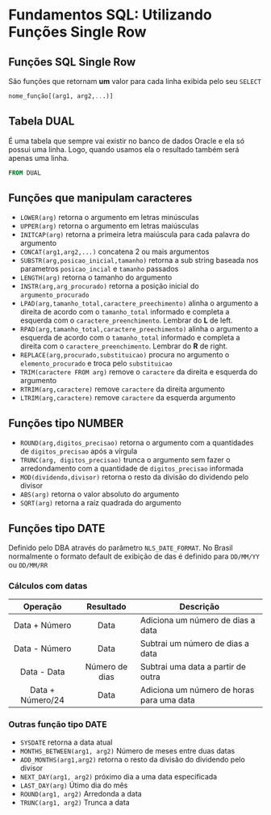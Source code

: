 # Fundamentos SQL: Utilizando Funções Single Row

## Funções SQL Single Row

São funções que retornam **um** valor para cada linha exibida pelo seu `SELECT`

```SQL
nome_função[(arg1, arg2,...)]
```

## Tabela DUAL

É uma tabela que sempre vai existir no banco de dados Oracle e ela só possui uma linha. Logo, quando usamos ela o resultado também será apenas uma linha.

```SQL
FROM DUAL
```

## Funções que manipulam caracteres

-   `LOWER(arg)` retorna o argumento em letras minúsculas
-   `UPPER(arg)` retorna o argumento em letras maiúsculas
-   `INITCAP(arg)` retorna a primeira letra maiúscula para cada palavra do argumento
-   `CONCAT(arg1,arg2,...)` concatena 2 ou mais argumentos
-   `SUBSTR(arg,posicao_inicial,tamanho)` retorna a sub string baseada nos parametros `posicao_incial` e `tamanho` passados
-   `LENGTH(arg)` retorna o tamanho do argumento
-   `INSTR(arg,arg_procurado)` retorna a posição inicial do `argumento_procurado`
-   `LPAD(arg,tamanho_total,caractere_preechimento)` alinha o argumento a direita de acordo com o `tamanho_total` informado e completa a esquerda com o `caractere_preenchimento`. Lembrar do **L** de left.
-   `RPAD(arg,tamanho_total,caractere_preechimento)` alinha o argumento a esquerda de acordo com o `tamanho_total` informado e completa a direita com o `caractere_preenchimento`. Lembrar do **R** de right.
-   `REPLACE(arg,procurado,substituicao)` procura no argumento o `elemento_procurado` e troca pelo `substituicao`
-   `TRIM(caractere FROM arg)` remove o `caractere` da direita e esquerda do argumento
-   `RTRIM(arg,caractere)` remove `caractere` da direita argumento
-   `LTRIM(arg,caractere)` remove `caractere` da esquerda argumento

## Funções tipo NUMBER

-   `ROUND(arg,digitos_precisao)` retorna o argumento com a quantidades de `digitos_precisao` após a vírgula
-   `TRUNC(arg, digitos_precisao)` trunca o argumento sem fazer o arredondamento com a quantidade de `digitos_precisao` informada
-   `MOD(dividendo,divisor)` retorna o resto da divisão do dividendo pelo divisor
-   `ABS(arg)` retorna o valor absoluto do argumento
-   `SQRT(arg)` retorna a raíz quadrada do argumento

## Funções tipo DATE

Definido pelo DBA através do parâmetro `NLS_DATE_FORMAT`. No Brasil normalmente o formato default de exibição de das é definido para `DD/MM/YY` ou `DD/MM/RR`

### Cálculos com datas

|     Operação     |   Resultado    | Descrição                                 |
| :--------------: | :------------: | ----------------------------------------- |
|  Data + Número   |      Data      | Adiciona um número de dias a data         |
|  Data - Número   |      Data      | Subtrai um número de dias a data          |
|   Data - Data    | Número de dias | Subtrai uma data a partir de outra        |
| Data + Número/24 |      Data      | Adiciona um número de horas para uma data |

### Outras função tipo DATE

-   `SYSDATE` retorna a data atual
-   `MONTHS_BETWEEN(arg1, arg2)` Número de meses entre duas datas
-   `ADD_MONTHS(arg1,arg2)` retorna o resto da divisão do dividendo pelo divisor
-   `NEXT_DAY(arg1, arg2)` próximo dia a uma data especificada
-   `LAST_DAY(arg)` Útimo dia do mês
-   `ROUND(arg1, arg2)` Arredonda a data
-   `TRUNC(arg1, arg2)` Trunca a data
